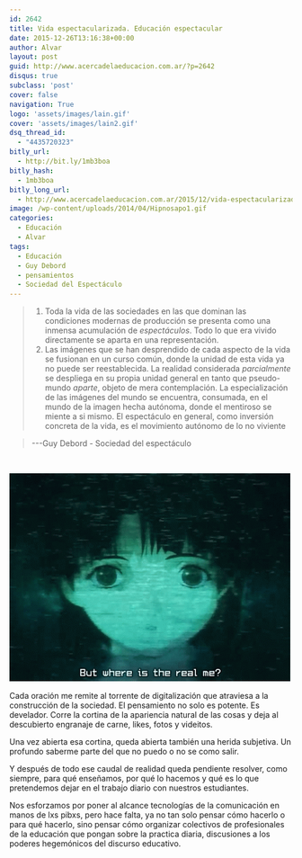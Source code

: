 ```yaml
---
id: 2642
title: Vida espectacularizada. Educación espectacular
date: 2015-12-26T13:16:38+00:00
author: Alvar
layout: post
guid: http://www.acercadelaeducacion.com.ar/?p=2642
disqus: true
subclass: 'post'
cover: false
navigation: True
logo: 'assets/images/lain.gif'
cover: 'assets/images/lain2.gif'
dsq_thread_id:
  - "4435720323"
bitly_url:
  - http://bit.ly/1mb3boa
bitly_hash:
  - 1mb3boa
bitly_long_url:
  - http://www.acercadelaeducacion.com.ar/2015/12/vida-espectacularizada-educacion-espectacular/
image: /wp-content/uploads/2014/04/Hipnosapo1.gif
categories:
  - Educación
  - Alvar
tags:
  - Educación
  - Guy Debord
  - pensamientos
  - Sociedad del Espectáculo
---
```


>1. Toda la vida de las sociedades en las que dominan las condiciones modernas de producción se presenta como una inmensa acumulación de <em>espectáculos</em>. Todo lo que era vivido directamente se aparta en una representación.
>2. Las imágenes que se han desprendido de cada aspecto de la vida se fusionan en un curso común, donde la unidad de esta vida ya no puede ser reestablecida. La realidad considerada <em>parcialmente</em> se despliega en su propia unidad general en tanto que pseudo-mundo <em>aparte</em>, objeto de mera contemplación.
>La especialización de las imágenes del mundo se encuentra, consumada, en el mundo de la imagen hecha autónoma, donde el mentiroso se miente a si mismo. El espectáculo en general, como inversión concreta de la vida, es el movimiento autónomo de lo no viviente

>---Guy Debord - Sociedad del espectáculo

&nbsp;

![](assets/images/lain2.gif)

Cada oración me remite al torrente de digitalización que atraviesa a la construcción de la sociedad. El pensamiento no solo es potente. Es develador. Corre la cortina de la apariencia natural de las cosas y deja al descubierto engranaje de carne, likes, fotos y videitos.

Una vez abierta esa cortina, queda abierta también una herida subjetiva. Un profundo saberme parte del que no puedo o no se como salir.

Y después de todo ese caudal de realidad queda pendiente resolver, como siempre, para qué enseñamos, por qué lo hacemos y qué es lo que pretendemos dejar en el trabajo diario con nuestros estudiantes.

Nos esforzamos por poner al alcance tecnologías de la comunicación en manos de lxs pibxs, pero hace falta, ya no tan solo pensar cómo hacerlo o para qué hacerlo, sino pensar cómo organizar colectivos de profesionales de la educación que pongan sobre la practica diaria, discusiones a los poderes hegemónicos del discurso educativo.
